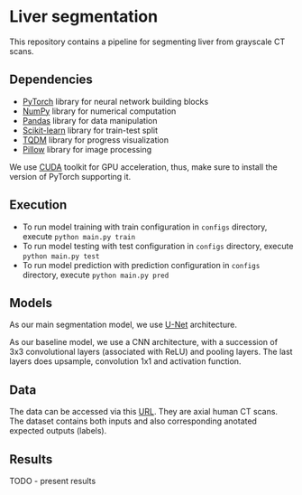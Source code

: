 # Liver segmentation
This repository contains a pipeline for segmenting liver from grayscale CT scans.

## Dependencies
- [PyTorch](https://pytorch.org/) library for neural network building blocks
- [NumPy](https://numpy.org/doc/) library for numerical computation
- [Pandas](https://pandas.pydata.org/docs/) library for data manipulation
- [Scikit-learn](https://scikit-learn.org/) library for train-test split
- [TQDM](https://tqdm.github.io/) library for progress visualization
- [Pillow](https://pillow.readthedocs.io/en/stable/) library for image processing

We use [CUDA](https://developer.nvidia.com/cuda-toolkit) toolkit for GPU acceleration, thus, make sure to install the version of PyTorch supporting it.

## Execution
- To run model training with train configuration in `configs` directory, execute `python main.py train`
- To run model testing with test configuration in `configs` directory, execute `python main.py test`
- To run model prediction with prediction configuration in `configs` directory, execute `python main.py pred`

## Models
As our main segmentation model, we use [U-Net](https://arxiv.org/abs/1505.04597) architecture.

As our baseline model, we use a CNN architecture, with a succession of 3x3 convolutional layers (associated with ReLU) and pooling layers. The last layers does upsample, convolution 1x1 and activation function.

## Data
The data can be accessed via this [URL](https://drive.google.com/file/d/1nQ6Sh_Y8rbP_m6j2xUb7zvSV0-XY2d9c/view). They are axial human CT scans. The dataset contains both inputs and also corresponding anotated expected outputs (labels).

## Results
TODO - present results

